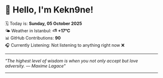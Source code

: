 # 👋 Hello, I'm Kekn9ne!

🗓️ Today is: **Sunday, 05 October 2025**  
🌤️ Weather in Istanbul: **⛅️  +17°C**  
📊 GitHub Contributions: **90**  
🎧 Currently Listening: Not listening to anything right now ❌

---

_"The highest level of wisdom is when you not only accept but love adversity. — *Maxime Lagace*"_

---
